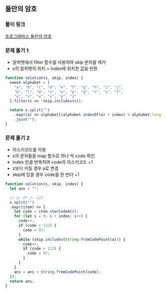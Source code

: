## 둘만의 암호

### 풀이 링크

[프로그래머스 둘만의 암호](https://school.programmers.co.kr/learn/courses/30/lessons/155652)

### 문제 풀기 1

- 알파벳에서 filter 함수를 사용하여 skip 문자를 제거
- s의 알파벳의 위치 + index에 위치한 값을 반환

```javascript
function solution(s, skip, index) {
  const alphabet = [
    "a", "b", "c", "d", "e", "f", "g", "h", "i", "j", 
    "k", "l", "m", "n", "o", "p", "q", "r", "s", "t", 
    "u", "v", "w", "x", "y", "z"
  ].filter(c => !skip.includes(c));

  return s.split("")
    .map((a) => alphabet[(alphabet.indexOf(a) + index) % alphabet.length])
    .join("");
}
```

### 문제 풀기 2

- 아스키코드를 이용
- s의 문자들을 map 함수로 하나 씩 code 확인
- index 만큼 반복하여 code의 아스키코드 +1
- z보다 커질 경우 a로 변경
- skip에 있을 경우 code를 한 번더 +1

```javascript
function solution(s, skip, index) {
  let ans = "";

  // a: 97 z: 122
  s.split("")
  .map((item) => {
    let code = item.charCodeAt();
    for (let i = 0; i < index; i++) {
      code++;
      if (code > 122) {
        code = 97;
      }
      while (skip.includes(String.fromCodePoint(a))) {
        code++;
        if (code > 122) {
          code = 97;
        }
      }
    }
    ans = ans + String.fromCodePoint(code);
  });
  return ans;
}
```
